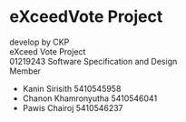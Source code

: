 eXceedVote Project 
==========

develop by CKP<br>
eXceed Vote Project<br>
01219243 Software Specification and Design<br>
Member
* Kanin Sirisith 5410545958
* Chanon Khamronyutha 5410546041
* Pawis Chairoj 5410546237